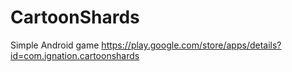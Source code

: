 # CartoonShards
Simple Android game
https://play.google.com/store/apps/details?id=com.ignation.cartoonshards
